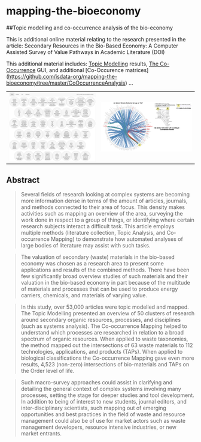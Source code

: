 # mapping-the-bioeconomy
##Topic modelling and co-occurrence analysis of the bio-economy

This is additional online material relating to the research presented in the article:
Secondary Resources in the Bio-Based Economy:  A Computer Assisted Survey of Value Pathways in Academic Literature (DOI)

This additional material includes:
[Topic Modelling](http://isdata-org.github.io/mapping-the-bioeconomy/TopicModelling/index.html) results,
[The Co-Occurrence](http://isdata-org.github.io/mapping-the-bioeconomy/CoOccurrenceAnalysis/CircleCoOccurLayout.html) GUI,
and additional [Co-Occurence matrices] (https://github.com/isdata-org/mapping-the-bioeconomy/tree/master/CoOccurrenceAnalysis)
...

<table cellspacing="0" cellpadding="0"><tr>
<td><a href="http://isdata-org.github.io/mapping-the-bioeconomy/TopicModelling/index.html"><img src="/ScreenShots/TopicModellingMainView.png" width="400"></a></td>
<td><a href="./CoOccurrenceAnalysis/README.md"><img src="/ScreenShots/screen-COA-SM.png" width="420"></a></td></tr></table>

## Abstract
> Several fields of research looking at complex systems are becoming more information dense in terms of the amount of articles, journals, and methods connected to their area of focus. This density makes activities such as mapping an overview of the area, surveying the work done in respect to a group of things, or identifying where certain research subjects interact a difficult task. This article employs multiple methods (literature collection, Topic Analysis, and Co-occurrence Mapping) to demonstrate how automated analyses of large bodies of literature may assist with such tasks.

> The valuation of secondary (waste) materials in the bio-based economy was chosen as a research area to present some applications and results of the combined methods. There have been few significantly broad overview studies of such materials and their valuation in the bio-based economy in part because of the multitude of materials and processes that can be used to produce energy carriers, chemicals, and materials of varying value.

> In this study, over 53,000 articles were topic modelled and mapped. The Topic Modelling presented an overview of 50 clusters of research around secondary organic resources, processes, and disciplines (such as systems analysis). The Co-occurrence Mapping helped to understand which processes are researched in relation to a broad spectrum of organic resources. When applied to waste taxonomies, the method mapped out the intersections of 63 waste materials to 112 technologies, applications, and products (TAPs). When applied to biological classifications the Co-occurrence Mapping gave even more results, 4,523 (non-zero) intersections of bio-materials and TAPs on the Order level of life.

> Such macro-survey approaches could assist in clarifying and detailing the general context of complex systems involving many processes, setting the stage for deeper studies and tool development. In addition to being of interest to new students, journal editors, and inter-disciplinary scientists, such mapping out of emerging opportunities and best practices in the field of waste and resource management could also be of use for market actors such as waste management developers, resource intensive industries, or new market entrants.
